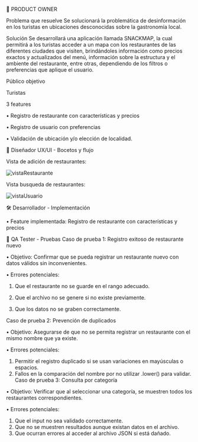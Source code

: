 👥 PRODUCT OWNER

Problema que resuelve 
Se solucionará la problemática de desinformación en los turistas en ubicaciones desconocidas sobre la gastronomía local. 

Solución
Se desarrollará una aplicación llamada SNACKMAP, la cual permitirá a los turistas acceder a un mapa con los restaurantes de las diferentes ciudades que visiten, brindándoles información como precios exactos y actualizados del menú, información sobre la estructura y el ambiente del restaurante, entre otras, dependiendo de los filtros o preferencias que aplique el usuario. 

Público objetivo

Turistas 

3 features 

• Registro de restaurante con características y precios 

• ⁠Registro de usuario con preferencias 

• ⁠Validación de ubicación y/o elección de localidad.


🎨 Diseñador UX/UI - Bocetos y flujo


Vista de adición de restaurantes: 


![vistaRestaurante](https://github.com/user-attachments/assets/bab2eb12-2e60-42e8-97e0-10c6fbe1f535)

Vista busqueda de restaurantes:


![vistaUsuario](https://github.com/user-attachments/assets/7af0234b-9498-4372-8081-b9da77b197e3)


🛠️ Desarrollador - Implementación

•	Feature implementada:  Registro de restaurante con características y precios


🔧 QA Tester - Pruebas
Caso de prueba 1: Registro exitoso de restaurante nuevo

•	Objetivo: Confirmar que se pueda registrar un restaurante nuevo con datos válidos sin inconvenientes.

•	Errores potenciales:
1.	Que el restaurante no se guarde en el rango adecuado.
  
2.	Que el archivo no se genere si no existe previamente.
   
3.	Que los datos no se graben correctamente.
   
Caso de prueba 2: Prevención de duplicados

•	Objetivo: Asegurarse de que no se permita registrar un restaurante con el mismo nombre que ya existe.

•	Errores potenciales:
1.	Permitir el registro duplicado si se usan variaciones en mayúsculas o espacios.
2.	Fallos en la comparación del nombre por no utilizar .lower() para validar.
Caso de prueba 3: Consulta por categoría

•	Objetivo: Verificar que al seleccionar una categoría, se muestren todos los restaurantes correspondientes.

•	Errores potenciales:

1.	Que el input no sea validado correctamente.
2.	Que no se muestren resultados aunque existan datos en el archivo.
3.	Que ocurran errores al acceder al archivo JSON si está dañado.
